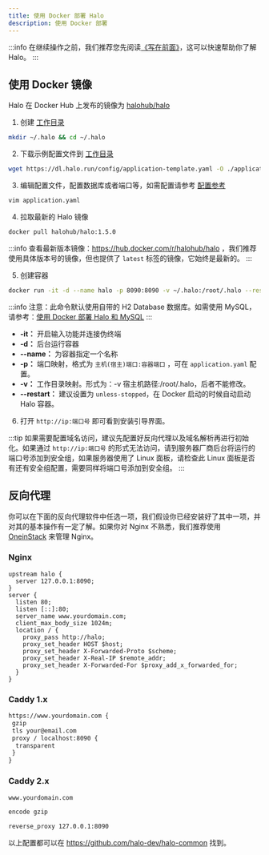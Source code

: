 ```yaml
---
title: 使用 Docker 部署 Halo
description: 使用 Docker 部署
---
```


:::info
在继续操作之前，我们推荐您先阅读[《写在前面》](../prepare)，这可以快速帮助你了解 Halo。
:::

## 使用 Docker 镜像

Halo 在 Docker Hub 上发布的镜像为 [halohub/halo](https://hub.docker.com/r/halohub/halo)

1. 创建 [工作目录](../prepare#工作目录)

```bash
mkdir ~/.halo && cd ~/.halo
```

2. 下载示例配置文件到 [工作目录](../prepare#工作目录)

```bash
wget https://dl.halo.run/config/application-template.yaml -O ./application.yaml
```

3. 编辑配置文件，配置数据库或者端口等，如需配置请参考 [配置参考](../config)

```bash
vim application.yaml
```

4. 拉取最新的 Halo 镜像

```bash
docker pull halohub/halo:1.5.0
```

:::info
查看最新版本镜像：<https://hub.docker.com/r/halohub/halo> ，我们推荐使用具体版本号的镜像，但也提供了 `latest` 标签的镜像，它始终是最新的。
:::

5. 创建容器

```bash
docker run -it -d --name halo -p 8090:8090 -v ~/.halo:/root/.halo --restart=unless-stopped halohub/halo:1.5.0
```

:::info
注意：此命令默认使用自带的 H2 Database 数据库。如需使用 MySQL，请参考：[使用 Docker 部署 Halo 和 MySQL](./other/docker-mysql)
:::

- **-it：** 开启输入功能并连接伪终端
- **-d：** 后台运行容器
- **--name：** 为容器指定一个名称
- **-p：** 端口映射，格式为 `主机(宿主)端口:容器端口` ，可在 `application.yaml` 配置。
- **-v：** 工作目录映射。形式为：-v 宿主机路径:/root/.halo，后者不能修改。
- **--restart：** 建议设置为 `unless-stopped`，在 Docker 启动的时候自动启动 Halo 容器。

6. 打开 `http://ip:端口号` 即可看到安装引导界面。

:::tip
如果需要配置域名访问，建议先配置好反向代理以及域名解析再进行初始化。如果通过 `http://ip:端口号` 的形式无法访问，请到服务器厂商后台将运行的端口号添加到安全组，如果服务器使用了 Linux 面板，请检查此 Linux 面板是否有还有安全组配置，需要同样将端口号添加到安全组。
:::

## 反向代理

你可以在下面的反向代理软件中任选一项，我们假设你已经安装好了其中一项，并对其的基本操作有一定了解。如果你对 Nginx 不熟悉，我们推荐使用 [OneinStack](./other/oneinstack) 来管理 Nginx。

### Nginx

```nginx
upstream halo {
  server 127.0.0.1:8090;
}
server {
  listen 80;
  listen [::]:80;
  server_name www.yourdomain.com;
  client_max_body_size 1024m;
  location / {
    proxy_pass http://halo;
    proxy_set_header HOST $host;
    proxy_set_header X-Forwarded-Proto $scheme;
    proxy_set_header X-Real-IP $remote_addr;
    proxy_set_header X-Forwarded-For $proxy_add_x_forwarded_for;
  }
}
```

### Caddy 1.x

```txt
https://www.yourdomain.com {
 gzip
 tls your@email.com
 proxy / localhost:8090 {
  transparent
 }
}
```

### Caddy 2.x

```txt
www.yourdomain.com

encode gzip

reverse_proxy 127.0.0.1:8090
```

以上配置都可以在 <https://github.com/halo-dev/halo-common> 找到。
